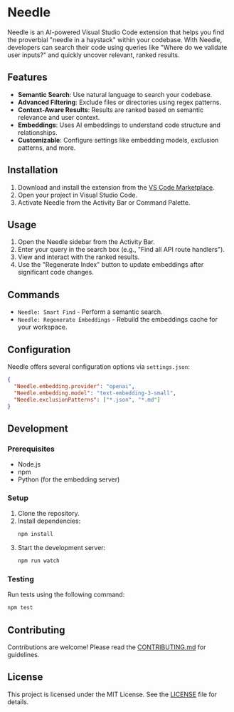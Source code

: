 # Needle

Needle is an AI-powered Visual Studio Code extension that helps you find the proverbial "needle in a haystack" within your codebase. With Needle, developers can search their code using queries like "Where do we validate user inputs?" and quickly uncover relevant, ranked results.

## Features

- **Semantic Search**: Use natural language to search your codebase.
- **Advanced Filtering**: Exclude files or directories using regex patterns.
- **Context-Aware Results**: Results are ranked based on semantic relevance and user context.
- **Embeddings**: Uses AI embeddings to understand code structure and relationships.
- **Customizable**: Configure settings like embedding models, exclusion patterns, and more.

## Installation

1. Download and install the extension from the [VS Code Marketplace](https://marketplace.visualstudio.com/).
2. Open your project in Visual Studio Code.
3. Activate Needle from the Activity Bar or Command Palette.

## Usage

1. Open the Needle sidebar from the Activity Bar.
2. Enter your query in the search box (e.g., "Find all API route handlers").
3. View and interact with the ranked results.
4. Use the "Regenerate Index" button to update embeddings after significant code changes.

## Commands

- `Needle: Smart Find` - Perform a semantic search.
- `Needle: Regenerate Embeddings` - Rebuild the embeddings cache for your workspace.

## Configuration

Needle offers several configuration options via `settings.json`:

```json
{
  "Needle.embedding.provider": "openai",
  "Needle.embedding.model": "text-embedding-3-small",
  "Needle.exclusionPatterns": ["*.json", "*.md"]
}
```

## Development

### Prerequisites

- Node.js
- npm
- Python (for the embedding server)

### Setup

1. Clone the repository.
2. Install dependencies:
   ```bash
   npm install
   ```
3. Start the development server:
   ```bash
   npm run watch
   ```

### Testing

Run tests using the following command:
```bash
npm test
```

## Contributing

Contributions are welcome! Please read the [CONTRIBUTING.md](CONTRIBUTING.md) for guidelines.

## License

This project is licensed under the MIT License. See the [LICENSE](LICENSE) file for details.